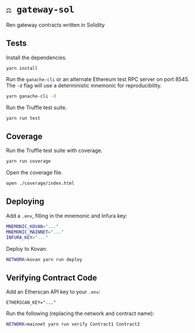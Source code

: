 # `⚖️ gateway-sol`

Ren gateway contracts written in Solidity

<!-- [![CircleCI](https://circleci.com/gh/renproject/gateway-sol.svg?style=shield)](https://circleci.com/gh/renproject/gateway-sol) -->
<!-- [![Coverage Status](https://coveralls.io/repos/github/renproject/gateway-sol/badge.svg?branch=master)](https://coveralls.io/github/renproject/gateway-sol?branch=master) -->

## Tests

Install the dependencies.

```
yarn install
```

Run the `ganache-cli` or an alternate Ethereum test RPC server on port 8545. The `-d` flag will use a deterministic mnemonic for reproducibility.

```sh
yarn ganache-cli -d
```

Run the Truffle test suite.

```sh
yarn run test
```

## Coverage

Run the Truffle test suite with coverage.

```sh
yarn run coverage
```

Open the coverage file.

```sh
open ./coverage/index.html
```

## Deploying

Add a `.env`, filling in the mnemonic and Infura key:

```sh
MNEMONIC_KOVAN="..."
MNEMONIC_MAINNET="..."
INFURA_KEY="..."
```

Deploy to Kovan:

```sh
NETWORK=kovan yarn run deploy
```

## Verifying Contract Code

Add an Etherscan API key to your `.env`:

```
ETHERSCAN_KEY="..."
```

Run the following (replacing the network and contract name):

```sh
NETWORK=mainnet yarn run verify Contract1 Contract2
```
